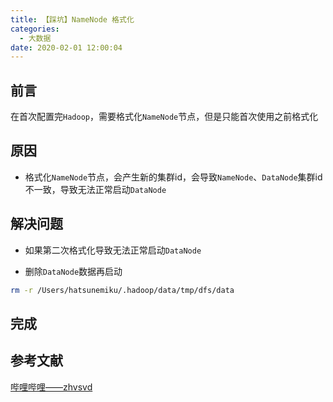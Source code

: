 ```yaml
---
title: 【踩坑】NameNode 格式化
categories:
  - 大数据
date: 2020-02-01 12:00:04
---
```


## 前言

在首次配置完`Hadoop`，需要格式化`NameNode`节点，但是只能首次使用之前格式化

<!-- more -->

## 原因

- 格式化`NameNode`节点，会产生新的集群id，会导致`NameNode`、`DataNode`集群id不一致，导致无法正常启动`DataNode`

## 解决问题

- 如果第二次格式化导致无法正常启动`DataNode`

- 删除`DataNode`数据再启动

``` sh
rm -r /Users/hatsunemiku/.hadoop/data/tmp/dfs/data
```

## 完成

## 参考文献

[哔哩哔哩——zhvsvd](https://www.bilibili.com/video/av64039568)

